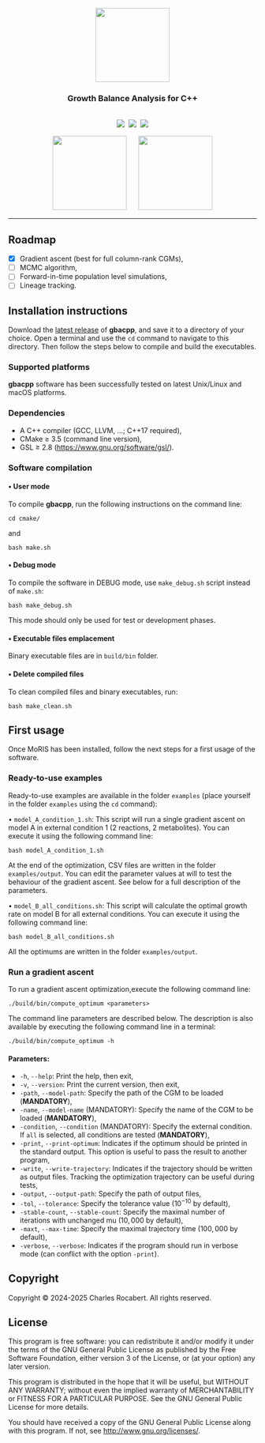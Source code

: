 <p align="center">
  <img src="https://github.com/user-attachments/assets/b60abce0-b7a2-4790-a3dc-7d059c8f37da" width=150 />
</p>
<h3 align="center">Growth Balance Analysis for C++</h3>

<p align="center">
<br />
<a href="https://github.com/charlesrocabert/gbacpp/releases/latest"><img src="https://img.shields.io/github/release/charlesrocabert/gbacpp/all.svg" /></a>&nbsp;
<a href="https://github.com/charlesrocabert/gbacpp/actions/workflows/cmake-multi-platform.yml"><img src="https://github.com/charlesrocabert/gbacpp/actions/workflows/cmake-multi-platform.yml/badge.svg" /></a>&nbsp;
<a href="https://github.com/charlesrocabert/gbacpp/LICENSE.html"><img src="https://img.shields.io/badge/License-GPLv3-blue.svg" /></a>
</p>

<p align="center">
  <a href="https://www.cs.hhu.de/en/research-groups/computational-cell-biology" target="_blank"><img src="https://github.com/user-attachments/assets/4e4b3b79-0d6a-4328-9c3f-3497401887e4" width=150 /></a>
  &nbsp;&nbsp;&nbsp;&nbsp;
  <a href="https://www.hhu.de/en/" target="_blank"><img src="https://github.com/user-attachments/assets/7db5c8f7-e37a-415f-88c3-1b06a49e1f28" width=150 /></a>
</p>

-----------------

## Roadmap

- [x] Gradient ascent (best for full column-rank CGMs),
- [ ] MCMC algorithm,
- [ ] Forward-in-time population level simulations,
- [ ] Lineage tracking.

## Installation instructions <a name="installation_instructions"></a>
Download the <a href="https://github.com/charlesrocabert/gbacpp/releases/latest">latest release</a> of <strong>gbacpp</strong>, and save it to a directory of your choice. Open a terminal and use the <code>cd</code> command to navigate to this directory. Then follow the steps below to compile and build the executables.

### Supported platforms <a name="supported_platforms"></a>
<strong>gbacpp</strong> software has been successfully tested on latest Unix/Linux and macOS platforms.

### Dependencies <a name="dependencies"></a>
* A C++ compiler (GCC, LLVM, ...; C++17 required),
* CMake $\geq$ 3.5 (command line version),
* GSL $\geq$ 2.8 (https://www.gnu.org/software/gsl/).

### Software compilation <a name="software_compilation"></a>

#### • User mode
To compile <strong>gbacpp</strong>, run the following instructions on the command line:

    cd cmake/

and

    bash make.sh

#### • Debug mode
To compile the software in DEBUG mode, use <code>make_debug.sh</code> script instead of <code>make.sh</code>:

    bash make_debug.sh

This mode should only be used for test or development phases.

#### • Executable files emplacement
Binary executable files are in <code>build/bin</code> folder.

#### • Delete compiled files
To clean compiled files and binary executables, run:

    bash make_clean.sh

## First usage <a name="first_usage"></a>
Once MoRIS has been installed, follow the next steps for a first usage of the software.

### Ready-to-use examples <a name="examples"></a>
Ready-to-use examples are available in the folder <code>examples</code> (place yourself in the folder <code>examples</code> using the <code>cd</code> command):

• <code>model_A_condition_1.sh</code>: This script will run a single gradient ascent on model A in external condition 1 (2 reactions, 2 metabolites). You can execute it using the following command line:

    bash model_A_condition_1.sh

At the end of the optimization, CSV files are written in the folder <code>examples/output</code>. You can edit the parameter values at will to test the behaviour of the gradient ascent. See below for a full description of the parameters.

• <code>model_B_all_conditions.sh</code>: This script will calculate the optimal growth rate on model B for all external conditions. You can execute it using the following command line:

    bash model_B_all_conditions.sh

All the optimums are written in the folder <code>examples/output</code>.

### Run a gradient ascent <a name="gradient_ascent"></a>
To run a gradient ascent optimization,execute the following command line:

    ./build/bin/compute_optimum <parameters>

The command line parameters are described below. The description is also available by executing the following command line in a terminal:

    ./build/bin/compute_optimum -h

#### Parameters:
- <code>-h</code>, <code>--help</code>: Print the help, then exit,
- <code>-v</code>, <code>--version</code>: Print the current version, then exit,
- <code>-path</code>, <code>--model-path</code>: Specify the path of the CGM to be loaded (<strong>MANDATORY</strong>),
- <code>-name</code>, <code>--model-name</code> (MANDATORY): Specify the name of the CGM to be loaded (<strong>MANDATORY</strong>),
- <code>-condition</code>, <code>--condition</code> (MANDATORY): Specify the external condition. If <code>all</code> is selected, all conditions are tested (<strong>MANDATORY</strong>),
- <code>-print</code>, <code>--print-optimum</code>: Indicates if the optimum should be printed in the standard output. This option is useful to pass the result to another program,
- <code>-write</code>, <code>--write-trajectory</code>: Indicates if the trajectory should be written as output files. Tracking the optimization trajectory can be useful during tests,
- <code>-output</code>, <code>--output-path</code>: Specify the path of output files,
- <code>-tol</code>, <code>--tolerance</code>: Specify the tolerance value ($10^{-10}$ by default),
- <code>-stable-count</code>, <code>--stable-count</code>: Specify the maximal number of iterations with unchanged mu ($10,000$ by default),
- <code>-maxt</code>, <code>--max-time</code>: Specify the maximal trajectory time ($100,000$ by default),
- <code>-verbose</code>, <code>--verbose</code>: Indicates if the program should run in verbose mode (can conflict with the option <code>-print</code>).

## Copyright <a name="copyright"></a>
Copyright © 2024-2025 Charles Rocabert. All rights reserved.

## License <a name="license"></a>
This program is free software: you can redistribute it and/or modify it under the terms of the GNU General Public License as published by the Free Software Foundation, either version 3 of the License, or (at your option) any later version.

This program is distributed in the hope that it will be useful, but WITHOUT ANY WARRANTY; without even the implied warranty of MERCHANTABILITY or FITNESS FOR A PARTICULAR PURPOSE. See the GNU General Public License for more details.

You should have received a copy of the GNU General Public License along with this program. If not, see http://www.gnu.org/licenses/.
